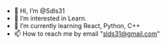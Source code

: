 - 👋 Hi, I’m @Sdls31
- 👀 I’m interested in Learn.
- 🌱 I’m currently learning React, Python, C++
- 📫 How to reach me by email "slds31@gmail.com"

<!---
Sdls31/Sdls31 is a ✨ special ✨ repository because its `README.md` (this file) appears on your GitHub profile.
You can click the Preview link to take a look at your changes.
--->
